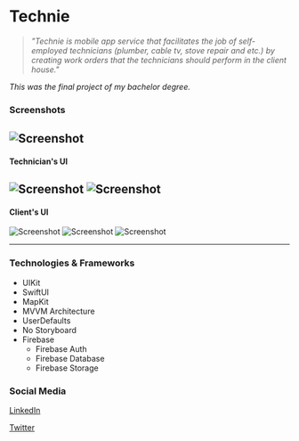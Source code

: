 # Technie

> *"Technie is mobile app service that facilitates the job of 
self-employed technicians (plumber, cable tv, stove repair and etc.) 
by creating work orders that the technicians
should perform in the client house."*

*This was the final project of my bachelor degree.*

### Screenshots
![Screenshot](https://res.cloudinary.com/valtermachado/image/upload/v1626248209/GitHub%20ReadMe%20Pics/welcome_screen_bytixv.png)
---
#### Technician's UI
![Screenshot](https://res.cloudinary.com/valtermachado/image/upload/v1626248208/GitHub%20ReadMe%20Pics/technician1_fmwgch.png)
![Screenshot](https://res.cloudinary.com/valtermachado/image/upload/v1626248204/GitHub%20ReadMe%20Pics/techncian2.1_begake.png)
---
#### Client's UI
![Screenshot](https://res.cloudinary.com/valtermachado/image/upload/v1626248209/GitHub%20ReadMe%20Pics/client1_thtdtn.png)
![Screenshot](https://res.cloudinary.com/valtermachado/image/upload/v1626248212/GitHub%20ReadMe%20Pics/client2_esixkw.png)
![Screenshot](https://res.cloudinary.com/valtermachado/image/upload/v1626248212/GitHub%20ReadMe%20Pics/client3_rl2xte.png)

---

### Technologies & Frameworks
* UIKit
* SwiftUI
* MapKit
* MVVM Architecture
* UserDefaults
* No Storyboard
* Firebase
    * Firebase Auth 
    * Firebase Database
    * Firebase Storage

### Social Media
[LinkedIn](https://www.linkedin.com/in/valter-a-machado/)

[Twitter](https://twitter.com/valtermachadovm)
